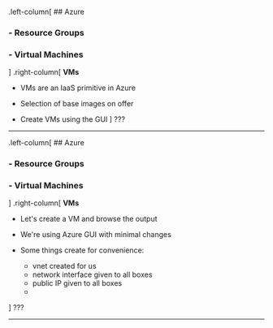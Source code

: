 .left-column[
    ## Azure
### - Resource Groups
### - Virtual Machines
]
.right-column[
**VMs**
* VMs are an IaaS primitive in Azure

* Selection of base images on offer

* Create VMs using the GUI
]
???

---

.left-column[
    ## Azure
### - Resource Groups
### - Virtual Machines
]
.right-column[
**VMs**
* Let's create a VM and browse the output

* We're using Azure GUI with minimal changes

* Some things create for convenience:
   * vnet created for us
   * network interface given to all boxes
   * public IP given to all boxes
   * 
]
???

---